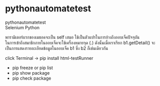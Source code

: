 # pythonautomatetest
pythonautomatetest <br>
Selenium Python <br>
<!-- note function Python -->
พารามิเตอร์แรกของเมธอดจะเป็น self เสมอ ใช้เป็นตัวแปรในการอ้างถึงออบเจ็คปัจจุบัน <br>
ในการเข้าถึงสมาชิกภายในออบเจ็คจะใช้เครื่องหมายจุด (.) ดังนั้นเมื่อเราเรียก b1.getDetail() จะเป็นการแสดงรายละเอียดข้อมูลในออบเจ็ค b1 ซึ่ง b2 ก็เช่นเดียวกัน <br>
<!-- /note function Python -->

<!-- note install Module PyCharm -->

click Terminal -> pip install html-testRunner <br>

<!-- /note install Module PyCharm -->

<!-- check package python after install package -->

- pip freeze or pip list <br>
- pip show package <br>
- pip check package <br>

<!-- /check package python after install package -->






